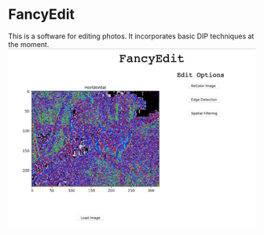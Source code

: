 # FancyEdit
This is a software for editing photos. It incorporates basic DIP techniques at the moment. 
<img src="image/gui.png" />
